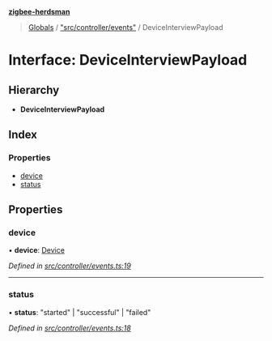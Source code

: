 **[zigbee-herdsman](../README.md)**

> [Globals](../README.md) / ["src/controller/events"](../modules/_src_controller_events_.md) / DeviceInterviewPayload

# Interface: DeviceInterviewPayload

## Hierarchy

* **DeviceInterviewPayload**

## Index

### Properties

* [device](_src_controller_events_.deviceinterviewpayload.md#device)
* [status](_src_controller_events_.deviceinterviewpayload.md#status)

## Properties

### device

•  **device**: [Device](../classes/_src_controller_model_device_.device.md)

*Defined in [src/controller/events.ts:19](https://github.com/Koenkk/zigbee-herdsman/blob/master/src/src/controller/events.ts#L19)*

___

### status

•  **status**: \"started\" \| \"successful\" \| \"failed\"

*Defined in [src/controller/events.ts:18](https://github.com/Koenkk/zigbee-herdsman/blob/master/src/src/controller/events.ts#L18)*
